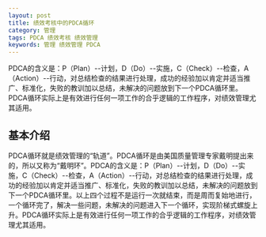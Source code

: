 ```yaml
---
layout: post
title: 绩效考核中的PDCA循环
category: 管理
tags: PDCA 绩效考核 绩效管理
keywords: 管理 绩效管理 PDCA
---
```


PDCA的含义是：P（Plan）--计划，D（Do）--实施，C（Check）--检查，A（Action）--行动，对总结检查的结果进行处理，成功的经验加以肯定并适当推广、标准化，失败的教训加以总结，未解决的问题放到下一个PDCA循环里。PDCA循环实际上是有效进行任何一项工作的合乎逻辑的工作程序，对绩效管理尤其适用。

## 基本介绍
PDCA循环就是绩效管理的“轨道”。PDCA循环是由美国质量管理专家戴明提出来的，所以又称为“戴明环”。PDCA的含义是：P（Plan）--计划，D（Do）--实施，C（Check）--检查，A（Action）--行动，对总结检查的结果进行处理，成功的经验加以肯定并适当推广、标准化，失败的教训加以总结，未解决的问题放到下一个PDCA循环里。以上四个过程不是运行一次就结束，而是周而复始地进行，一个循环完了，解决一些问题，未解决的问题进入下一个循环，实现阶梯式螺旋上升。PDCA循环实际上是有效进行任何一项工作的合乎逻辑的工作程序，对绩效管理尤其适用。